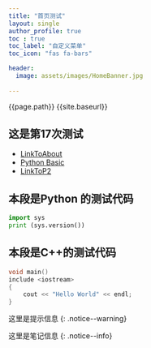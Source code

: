```yaml
---
title: "首页测试"
layout: single
author_profile: true
toc : true
toc_label: "自定义菜单"
toc_icon: "fas fa-bars"

header:
  image: assets/images/HomeBanner.jpg
  
---
```


{{page.path}}
{{site.baseurl}}

## 这是第17次测试

- [LinkToAbout](https://www.baidu.com)
- [Python Basic](content/python/BasicModule.md)
- [LinkToP2](content/Jekyll_Nginx_Config.md)

## 本段是Python 的测试代码
```python
import sys
print (sys.version())
```

## 本段是C++的测试代码
```cpp
void main()
include <iostream>
{
	cout << "Hello World" << endl;
}
```

这里是提示信息
{: .notice--warning}

这里是笔记信息
{: .notice--info}
<!--stackedit_data:
eyJoaXN0b3J5IjpbMTY2OTg0ODE2OCwxMjAxMjU4NDMwXX0=
-->